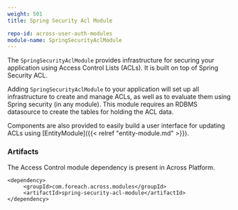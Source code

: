 ```yaml
---
weight: 501
title: Spring Security Acl Module

repo-id: across-user-auth-modules
module-name: SpringSecurityAclModule
---
```


The `SpringSecurityAclModule` provides infrastructure for securing your
application using Access Control Lists (ACLs). It is built on top of
Spring Security ACL.

Adding `SpringSecurityAclModule` to your application will set up all
infrastructure to create and manage ACLs, as well as to evaluate them
using Spring security (in any module). This module requires an RDBMS
datasource to create the tables for holding the ACL data.

Components are also provided to easily build a user interface for
updating ACLs using [EntityModule]({{< relref "entity-module.md" >}}).


### Artifacts

The Access Control module dependency is present in Across Platform.

    <dependency>
         <groupId>com.foreach.across.modules</groupId>
         <artifactId>spring-security-acl-module</artifactId>
    </dependency>
